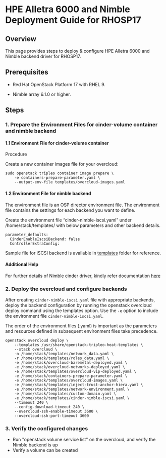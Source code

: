 # HPE Alletra 6000 and Nimble Deployment Guide for RHOSP17

## Overview

This page provides steps to deploy & configure HPE Alletra 6000 and Nimble backend driver for RHOSP17.

## Prerequisites

* Red Hat OpenStack Platform 17 with RHEL 9.

* Nimble array 6.1.0 or higher.

## Steps

### 1.  Prepare the Environment Files for cinder-volume container and nimble backend

#### 1.1 Environment File for cinder-volume container

Procedure

Create a new container images file for your overcloud:

```
sudo openstack tripleo container image prepare \
    -e containers-prepare-parameter.yaml \
    --output-env-file templates/overcloud-images.yaml
```

#### 1.2 Environment File for nimble backend

The environment file is an OSP director environment file. The environment file contains the settings for each backend you want to define.

Create the environment file “cinder-nimble-iscsi.yaml” under /home/stack/templates/ with below parameters and other backend details.

```
parameter_defaults:
  CinderEnableIscsiBackend: false
  ControllerExtraConfig:
```

Sample file for iSCSI backend is available in [templates](https://github.com/hpe-storage/hpe-nimble-cinder-rhosp17/blob/master/templates) folder for reference.

#### Additional Help

For further details of Nimble cinder driver, kindly refer documentation [here](https://docs.openstack.org/cinder/wallaby/drivers.html#nimbleiscsidriver)

### 2.  Deploy the overcloud and configure backends

After creating ```cinder-nimble-iscsi.yaml``` file with appropriate backends, deploy the backend configuration by running the openstack overcloud deploy command using the templates option.
Use the ```-e``` option to include the environment file ```cinder-nimble-iscsi.yaml```.

The order of the environment files (.yaml) is important as the parameters and resources defined in subsequent environment files take precedence.

```
openstack overcloud deploy \
    --templates /usr/share/openstack-tripleo-heat-templates \
    --stack overcloud \
    -n /home/stack/templates/network_data.yaml \
    -r /home/stack/templates/roles_data.yaml \
    -e /home/stack/overcloud-baremetal-deployed.yaml \
    -e /home/stack/overcloud-networks-deployed.yaml \
    -e /home/stack/templates/overcloud-vip-deployed.yaml \
    -e /home/stack/containers-prepare-parameter.yaml \
    -e /home/stack/templates/overcloud-images.yaml \
    -e /home/stack/templates/inject-trust-anchor-hiera.yaml \
    -e /home/stack/templates/network-environment.yaml \
    -e /home/stack/templates/custom-domain.yaml \
    -e /home/stack/templates/cinder-nimble-iscsi.yaml \
    --timeout 240 \
    --config-download-timeout 240 \
    --overcloud-ssh-enable-timeout 3600 \
    --overcloud-ssh-port-timeout 3600
```

### 3.  Verify the configured changes

- Run "openstack volume service list" on the overcloud, and verify the Nimble backend is up
- Verify a volume can be created

